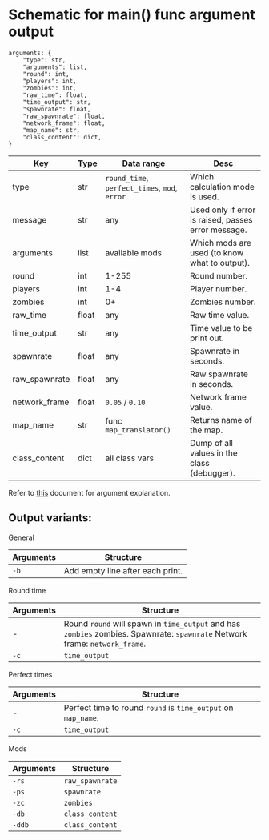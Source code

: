 # Schematic for main() func argument output
```
arguments: {
    "type": str,
    "arguments": list,
    "round": int,
    "players": int,
    "zombies": int,
    "raw_time": float,
    "time_output": str,
    "spawnrate": float,
    "raw_spawnrate": float,
    "network_frame": float,
    "map_name": str,
    "class_content": dict,
}
```
| Key | Type | Data range | Desc |
| --- | --- | --- | --- |
| type | str | `round_time`, `perfect_times`, `mod`, `error` | Which calculation mode is used. |
| message | str | any | Used only if error is raised, passes error message. |
| arguments | list | available mods | Which mods are used (to know what to output). |
| round | int | 1-255 | Round number. |
| players | int | 1-4 | Player number. |
| zombies | int | 0+ | Zombies number. |
| raw_time | float | any | Raw time value. |
| time_output | str | any | Time value to be print out. |
| spawnrate | float | any | Spawnrate in seconds. |
| raw_spawnrate | float | any | Raw spawnrate in seconds. |
| network_frame | float | `0.05` / `0.10` | Network frame value. |
| map_name | str | func `map_translator()` | Returns name of the map. |
| class_content | dict | all class vars | Dump of all values in the class (debugger). |

Refer to [this](https://github.com/Zi0MIX/ZM-RoundCalculator/blob/main/ARGUMENTS.MD) document for argument explanation.

## Output variants:
General

| Arguments | Structure |
| --- | --- |
| `-b` | Add empty line after each print. |

Round time

| Arguments | Structure |
| --- | --- |
| - | Round `round` will spawn in `time_output` and has `zombies` zombies. Spawnrate: `spawnrate` Network frame: `network_frame`. |
| `-c` | `time_output` |

Perfect times

| Arguments | Structure |
| --- | --- |
| - | Perfect time to round `round` is `time_output` on `map_name`. |
| `-c` | `time_output` |

Mods

| Arguments | Structure |
| --- | --- |
| `-rs` | `raw_spawnrate` |
| `-ps` | `spawnrate` |
| `-zc` | `zombies` |
| `-db` | `class_content` |
| `-ddb` | `class_content` |